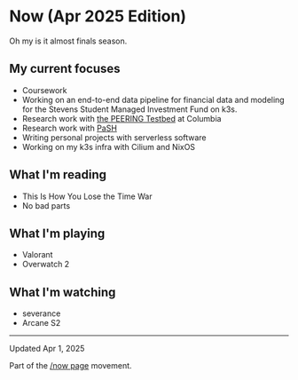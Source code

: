 # Now (Apr 2025 Edition)

Oh my is it almost finals season.

## My current focuses

* Coursework
* Working on an end-to-end data pipeline for financial data and modeling for the Stevens Student
  Managed Investment Fund on k3s.
* Research work with [the PEERING Testbed](https://peering.ee.columbia.edu/) at
  Columbia
* Research work with [PaSH](https://binpa.sh/)
* Writing personal projects with serverless software
* Working on my k3s infra with Cilium and NixOS

## What I'm reading

* This Is How You Lose the Time War
* No bad parts

## What I'm playing

* Valorant
* Overwatch 2

## What I'm watching

* severance
* Arcane S2

---

Updated Apr 1, 2025

Part of the [/now page](https://nownownow.com/about) movement.
